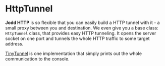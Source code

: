 # HttpTunnel

**Jodd HTTP** is so flexible that you can easily build a HTTP tunnel with it - a small proxy between you and destination. We even give you a base class: `HttpTunnel` class, that provides easy HTTP tunneling. It opens the server socket on one port and tunnels the whole HTTP traffic to some target address.

[TinyTunnel](https://github.com/igr/tiny-tunnel) is one implementation that simply prints out the whole communication to the console.

